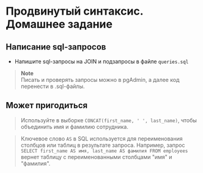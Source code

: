 # Продвинутый синтаксис. Домашнее задание

## Написание sql-запросов

- Напишите sql-запросы на JOIN и подзапросы в файле `queries.sql`


> **Note**
> <br>
> Писать и проверять запросы можно в pgAdmin, а далее код перенести в .sql-файлы.

## Может пригодиться
> Используйте в выборке `CONCAT(first_name, ' ', last_name)`, чтобы объединить имя и фамилию сотрудника.

> Ключевое слово `AS` в SQL используется для переименования столбцов или таблиц в результате запроса. 
> Например, запрос `SELECT first_name AS имя, last_name AS фамилия FROM employees` вернет таблицу с переименованными столбцами "имя" и "фамилия".
